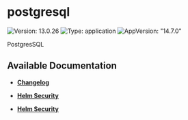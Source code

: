# postgresql

![Version: 13.0.26](https://img.shields.io/badge/Version-13.0.26-informational?style=flat-square) ![Type: application](https://img.shields.io/badge/Type-application-informational?style=flat-square) ![AppVersion: "14.7.0"](https://img.shields.io/badge/AppVersion-"14.7.0"-informational?style=flat-square)

PostgresSQL

## Available Documentation

- [**Changelog**](CHANGELOG)

- [**Helm Security**](container-security)

- [**Helm Security**](helm-security)

